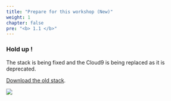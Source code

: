 ```yaml
---
title: "Prepare for this workshop (New)"
weight: 1
chapter: false
pre: "<b> 1.1 </b>"
---
```


### Hold up !
The stack is being fixed and the Cloud9 is being replaced as it is deprecated.

[Download the old stack](../workload/tagging-workload.yaml).

![](../../../images/1/work.bmp)